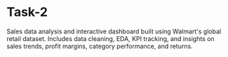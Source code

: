 # Task-2
Sales data analysis and interactive dashboard built using Walmart's global retail dataset. Includes data cleaning, EDA, KPI tracking, and insights on sales trends, profit margins, category performance, and returns.
